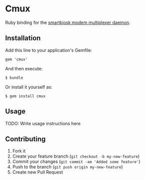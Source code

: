 # Cmux

Ruby binding for the [smartkiosk modem multiplexer daemon](https://github.com/smartkiosk/cmux).

## Installation

Add this line to your application's Gemfile:

    gem 'cmux'

And then execute:

    $ bundle

Or install it yourself as:

    $ gem install cmux

## Usage

TODO: Write usage instructions here

## Contributing

1. Fork it
2. Create your feature branch (`git checkout -b my-new-feature`)
3. Commit your changes (`git commit -am 'Added some feature'`)
4. Push to the branch (`git push origin my-new-feature`)
5. Create new Pull Request
